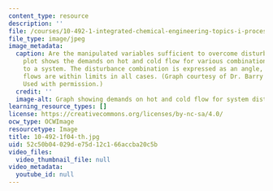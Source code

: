 ```yaml
---
content_type: resource
description: ''
file: /courses/10-492-1-integrated-chemical-engineering-topics-i-process-control-by-design-fall-2004/52c50b04029de75d12c166accba20c5b_10-492-1f04-th.jpg
file_type: image/jpeg
image_metadata:
  caption: Are the manipulated variables sufficient to overcome disturbances? This
    plot shows the demands on hot and cold flow for various combinations of disturbances
    to a system. The disturbance combination is expressed as an angle, and the required
    flows are within limits in all cases. (Graph courtesy of Dr. Barry S. Johnston.
    Used with permission.)
  credit: ''
  image-alt: Graph showing demands on hot and cold flow for system disturbances.
learning_resource_types: []
license: https://creativecommons.org/licenses/by-nc-sa/4.0/
ocw_type: OCWImage
resourcetype: Image
title: 10-492-1f04-th.jpg
uid: 52c50b04-029d-e75d-12c1-66accba20c5b
video_files:
  video_thumbnail_file: null
video_metadata:
  youtube_id: null
---
```


